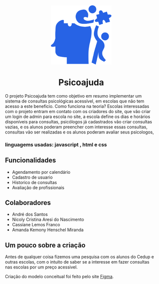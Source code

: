 
<p align="center"><img src="./assets/images/Logo-azul.svg" alt="Logo" width="200"></p>

<h1 align="center">Psicoajuda</h1>

<p>O projeto Psicoajuda tem como objetivo  em resumo implementar um sistema de consultas psicológicas acessível, em escolas que não tem acesso a este beneficio. Como funciona na teoria? Escolas interessadas com o projeto entram em contato com os criadores do site, que vão criar um login de admin para escola no site, a escola define os dias e  horários disponíveis para consultas, psicólogos já cadastrados vão criar consultas vazias, e os alunos poderam preencher com interesse essas consultas, consultas vão ser realizadas e os alunos poderam avaliar seus psicologos, </p>

<h3>linguagems usadas: javascript , html e css</h3>
<h2>Funcionalidades</h2>

 - Agendamento  por calendário 
 - Cadastro de usuario
 - Historico de consultas
 - Avaliação de profissionais
 
 <h2>Colaboradores</h2>
 
 - André dos Santos
 - Nicoly Cristina Aresi do Nascimento
 - Cassiane Lemos Franco
 - Amanda Kemony Henschel Miranda

<h2>Um pouco sobre a criação</h2>
<p>Antes de qualquer coisa fizemos uma pesquisa com os alunos do Cedup e outras escolas, com o intuito de saber se a interesse em fazer consultas nas escolas por um preço acessivel.</p>
<p>Criação do modelo conceitual foi feito pelo site <a href="https://www.figma.com/design/zrHCrf1CODtNAmYpeE2mdN/Projeto-Psicologo-nas-Escolas?node-id=0-1&t=voYcjFGKQPeOMJdm-1">Figma</a>.</p>

      
      
